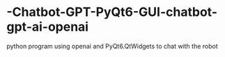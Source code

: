 # -Chatbot-GPT-PyQt6-GUI-chatbot-gpt-ai-openai
python program using openai and PyQt6.QtWidgets to chat with the robot
